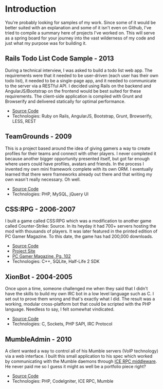 # Introduction
You're probably looking for samples of my work. Since some of it would be better suited with an explanation and some of it isn't even on Github, I've tried to compile a summary here of projects I've worked on. This will serve as a spring board for your journey into the vast wilderness of my code and just what my purpose was for building it.

## Rails Todo List Code Sample - 2013
During a technical interview, I was asked to build a todo list web app. The requirements were that it needed to be user-driven (each user has their own todo list), it needed to be a single-page app, and it needed to communicate to the server via a RESTful API. I decided using Rails on the backend and AngularJS/Bootstrap on the frontend would be best suited for these requirements. The client-side application is compiled with Grunt and Browserify and delivered statically for optimal performance.

* [Source Code](https://github.com/Hotcooldev/rails-todo-demo)
* Technologies: Ruby on Rails, AngularJS, Bootstrap, Grunt, Browserify, LESS, REST

## TeamGrounds - 2009
This is a project based around the idea of giving gamers a way to create profiles for their teams and connect with other players. I never completed it because another bigger opportunity presented itself, but got far enough where users could have profiles, avatars and friends. In the process I invented my own mini framework complete with its own ORM. I eventually learned that there were frameworks already out there and that writing my own wasn't really necessary. Oh well.

* [Source Code](https://github.com/Hotcooldev/portfolio/tree/master/projects_without_a_home/TeamGrounds)
* Technologies: PHP, MySQL, jQuery UI

## CSS:RPG - 2006-2007
I built a game called CSS:RPG which was a modification to another game called Counter-Strike: Source. In its heyday it had 700+ servers hosting the mod with thousands of players. It was later featured in the printed edition of PC Gamer Magazine. To this date, the game has had 200,000 downloads.

* [Source Code](https://github.com/Hotcooldev/cssrpg-archive)
* [Project Site](http://sourceforge.net/projects/cssrpg/)
* [PC Gamer Magazine, Pg. 102](http://jameskoshigoe.com/stuff/cssrpg-pcgamer.jpg)
* Technologies: C++, SQLite, Half-Life 2 SDK

## XionBot - 2004-2005
Once upon a time, someone challenged me when they said that I didn't have the skills to build my own IRC bot in a low
level language such as C. I set out to prove them wrong and that's exactly what I did. The result was a working, modular
cross-platform bot that could be scripted with the PHP language. Needless to say, I felt somewhat vindicated.

* [Source Code](https://github.com/Hotcooldev/xionbot-archive)
* Technologies: C, Sockets, PHP SAPI, IRC Protocol

## MumbleAdmin - 2010
A client wanted a way to control all of his Mumble servers (VoIP technology) via a web interface. I built this small application to his spec which worked by communicating with the Mumble daemons through [ICE RPC middleware](http://en.wikipedia.org/wiki/Internet_Communications_Engine). He never paid me so I guess it might as well be a portfolio piece right?

* [Source Code](https://github.com/Hotcooldev/portfolio/tree/master/projects_without_a_home/MumbleAdmin)
* Technologies: PHP, CodeIgniter, ICE RPC, Mumble
